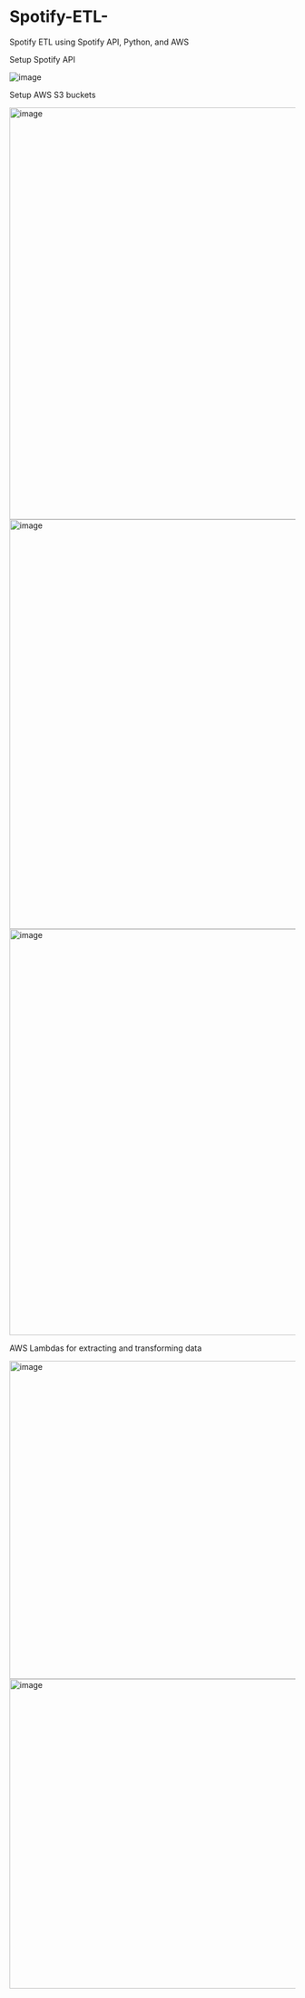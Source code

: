 # Spotify-ETL-
Spotify ETL using Spotify API, Python, and AWS 

Setup Spotify API 

![image](https://github.com/daisryjoy/Spotify-ETL-/assets/43154657/531b3b2d-1904-4d80-898a-04b27dec2b63)


Setup AWS S3 buckets 

<img width="725" alt="image" src="https://github.com/daisryjoy/Spotify-ETL-/assets/43154657/d070c151-4498-4611-96d0-a7b7ff993f31">
<img width="721" alt="image" src="https://github.com/daisryjoy/Spotify-ETL-/assets/43154657/1dde2684-a478-437d-94bc-da320797e36b">


<img width="715" alt="image" src="https://github.com/daisryjoy/Spotify-ETL-/assets/43154657/f392adf0-6ee0-4f59-a62f-c486efba29c9">


AWS Lambdas for extracting and transforming data

<img width="560" alt="image" src="https://github.com/daisryjoy/Spotify-ETL-/assets/43154657/e55c3211-2a63-4eaf-895a-9c8318cc3a16">


<img width="545" alt="image" src="https://github.com/daisryjoy/Spotify-ETL-/assets/43154657/24461528-84b0-4b3b-830c-a4f44c27a91f">
